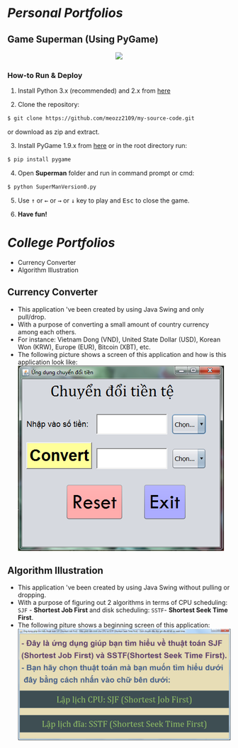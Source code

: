 # *Personal Portfolios*
## Game Superman (Using PyGame)
<p align="center">
  <img height="300" src="https://www.filesilo.co.uk/wp-content/uploads/2014/10/pygame.jpg" >
</p>

### How-to Run & Deploy

1. Install Python 3.x (recommended) and 2.x from [here](https://www.python.org/downloads/)

2. Clone the repository:

```bash
$ git clone https://github.com/meozz2109/my-source-code.git
```

or download as zip and extract.

3. Install PyGame 1.9.x from [here](http://www.pygame.org/download.shtml) or in the root directory run:

```bash
$ pip install pygame
```
4. Open **Superman** folder and run in command prompt or cmd:

```bash
$ python SuperManVersion0.py
```
5. Use <kbd>&uarr;</kbd> or <kbd>&larr;</kbd> or <kbd>&rarr;</kbd> or <kbd>&darr;</kbd> key to play and <kbd>Esc</kbd> to close the game.

6. ****Have fun!****


# *College Portfolios*
* Currency Converter
* Algorithm Illustration
## Currency Converter
* This application 've been created by using Java Swing and only pull/drop.
* With a purpose of converting a small amount of country currency among each others.
* For instance: Vietnam Dong (VND), United State Dollar (USD), Korean Won (KRW), Europe (EUR), Bitcoin (XBT), etc.
* The following picture shows a screen of this application and how is this application look like:
[![Screen Shot](Images/CurrencyConverterScreenShot.png)](https://github.com/meozz2109/my-source-code/) 
## Algorithm Illustration
* This application 've been created by using Java Swing without pulling or dropping.
* With a purpose of figuring out 2 algorithms in terms of CPU scheduling: ``SJF`` - **Shortest Job First** and disk scheduling: ``SSTF``- **Shortest Seek Time First**.
* The following piture shows a beginning screen of this application:
[![Screen Shot](Images/AlgorithmClarificationScreenShot.png)](https://github.com/meozz2109/my-source-code/)
